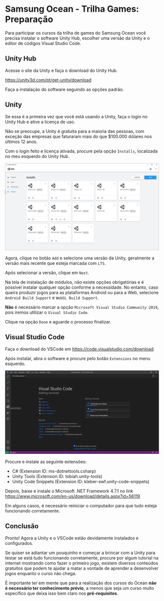 # Samsung Ocean - Trilha Games: Preparação

Para participar os cursos da trilha de games do Samsung Ocean você precisa instalar o software Unity Hub, escolher uma versão da Unity e o editor de códigos Visual Studio Code.

## Unity Hub

Acesse o site da Unity e faça o download do Unity Hub.

https://unity3d.com/pt/get-unity/download

Faça a instalação do software seguindo as opções padrão.

## Unity

Se essa é a primeira vez que você está usando a Unity, faça o login no Unity Hub e ative a licença de uso.

Não se preocupe, a Unity é gratuita para a maioria das pessoas, com exceção das empresas que faturaram mais do que $100.000 dólares nos últimos 12 anos.

Com o login feito e licença ativada, procure pela opção `Installs`, localizada no meu esquerdo do Unity Hub.

![Unity Hub - Installs](imagens/UnityHub_Installs.png)

Agora, clique no botão `Add` e selecione uma versão da Unity, geralmente a versão mais recente que esteja marcada com `LTS`.

Após selecionar a versão, clique em  `Next`.

Na tela de instalação de módulos, não existe opções obrigatórias e é possível instalar qualquer opção conforme a necessidade. No entanto, caso queira produzir jogos para as plataformas Android ou para a Web, selecione `Android Build Support` e `WebGL Build Support`.

**Não** é necessário marcar a opção `Microsoft Visual Studio Community 2019`, pois iremos utilizar o `Visual Studio Code`.

Clique na opção `Done` e aguarde o processo finalizar.

## Visual Studio Code

Faça o download do VSCode em https://code.visualstudio.com/download.

Após instalar, abra o software e procure pelo botão `Extensions` no menu esquerdo.

![Visual Studio Code - Extensions](imagens/VSCode_Extensions.png)

Procure e instale as seguinte extensões:

- C# (Extension ID: ms-dotnettools.csharp)
- Unity Tools (Extension ID: tobiah.unity-tools)
- Unity Code Snippets (Extension ID: kleber-swf.unity-code-snippets)

Depois, baixe e instale o Microsoft .NET Framework 4.7.1 no link https://www.microsoft.com/en-us/download/details.aspx?id=56119

Em alguns casos, é necessário reiniciar o computador para que tudo esteja funcionando corretamente.

## Conclusão

Pronto! Agora a Unity e o VSCode estão devidamente instalados e configurados.

Se quiser se adiantar um pouquinho e começar a brincar com a Unity para testar se está tudo funcionando corretamente, procure por algum tutorial na internet mostrando como fazer o primeiro jogo, existem diversos conteúdos gratuitos que podem te ajudar a matar a vontade de aprender a desenvolver jogos enquanto o curso não chega.

É importante ter em mente que para a realização dos cursos do Ocean **não é necessário ter conhecimento prévio**, a menos que seja um curso muito específico que deixa isso bem claro nos **pré-requisitos**.
